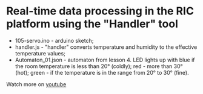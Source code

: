 # Real-time data processing in the RIC platform using the "Handler" tool

- 105-servo.ino - arduino sketch;
- handler.js - "handler" converts temperature and humidity to  the effective temperature values;
- Аutomaton_01.json - automaton from lesson 4. LED lights up with blue if the room temperature is less than 20° (coldly); red - more than 30° (hot); green - if the temperature is in the range from 20° to 30° (fine).  

Watch more on [youtube](https://www.youtube.com/watch?v=PZs_Qop051o&list=PLb9vz8ebECgXBgilNF5UF7j01h2xWS-3I&index=5)